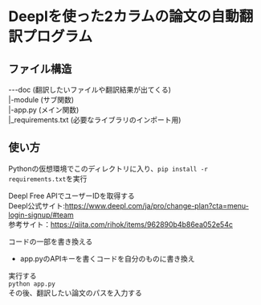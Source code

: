 # Deeplを使った2カラムの論文の自動翻訳プログラム

## ファイル構造

---doc (翻訳したいファイルや翻訳結果が出てくる)  
 |-module (サブ関数)  
 |-app.py (メイン関数)  
 |_requirements.txt (必要なライブラリのインポート用)  
 
## 使い方

Pythonの仮想環境でこのディレクトリに入り、`pip install -r requirements.txt`を実行  

Deepl Free APIでユーザーIDを取得する  
Deepl公式サイト:https://www.deepl.com/ja/pro/change-plan?cta=menu-login-signup/#team  
参考サイト：https://qiita.com/rihok/items/962890b4b86ea052e54c  

コードの一部を書き換える  
- app.pyのAPIキーを書くコードを自分のものに書き換え  

実行する  
`python app.py`  
その後、翻訳したい論文のパスを入力する
